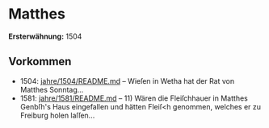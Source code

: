 # Matthes

**Ersterwähnung:** 1504

## Vorkommen
- 1504: [jahre/1504/README.md](../jahre/1504/README.md) – Wieſen in Wetha hat der Rat von Matthes Sonntag...
- 1581: [jahre/1581/README.md](../jahre/1581/README.md) – 11) Wären die Fleiſchhauer in Matthes Genbſh's Haus
eingefallen und hätten Fleiſ<h genommen, welches er zu
Freiburg holen laſſen...
